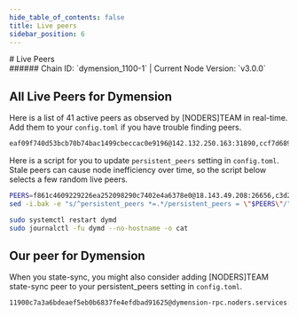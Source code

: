 ```yaml
---
hide_table_of_contents: false
title: Live peers
sidebar_position: 6
---
```


<div class="h1-with-icon icon-dymension">
# Live Peers
</div>
###### Chain ID: `dymension_1100-1` | Current Node Version: `v3.0.0`

## All Live Peers for Dymension
Here is a list of 41 active peers as observed by [NODERS]TEAM in real-time. Add them to your `config.toml` if you have trouble finding peers.

```bash
eaf09f740d53bcb70b74bac1499cbeccac0e9196@142.132.250.163:31890,ccf7d6892322608ba2b4a1b5cd02227c5846c83d@37.60.252.41:26656,d9bfa29e0cf9c4ce0cc9c26d98e5d97228f93b0b@65.108.233.103:14656,d96d7c754cc02a0b87f6229e3474ac1548f108ea@3.113.114.62:26656,91b314726fa87c3d06a5c92f6123a052cebc6bbf@213.168.227.52:26656,f861c4609229226ea252098290c7402e4a6378e0@18.143.49.208:26656,c6c539b70e71f64571f247bae2c6e7620f2aa5b2@104.248.155.236:26240,c66d37f91225b85518fd1f080d83af3406e66afc@178.62.14.235:26240,44560cdc0464baac884e4e58f264886d917ef587@104.236.6.211:26240,81a79a2bfab296a3a92cdd54d6f2271ac6c9558f@13.213.121.179:26656,ebc272824924ea1a27ea3183dd0b9ba713494f83@95.214.54.118:27086,020a514c9799d10081b0ba570cabb619934a17bd@65.109.87.235:56656,ea595caed12392a3fdb53872e5608c846106cb29@65.21.29.115:20556,193262e32a9d7d3fffe14073160cabc4cdfef26b@173.249.33.40:20556,fd3907d69da22d9b740cf15bc62f954353777637@24.199.117.138:26240,8bab53d2bc683e57dd85169fb923b1141e772daf@47.75.104.62:26656,a09e360944ca04ffb481e4500580a3a0eebf2684@51.210.214.120:26656,c3d2e8b1ab464185e55bb296cfcf964a61cbbc20@135.181.98.172:26656,3c88f54f3ebaf4143158fcbbf1ab695e48d701c7@78.46.103.246:26656,9f8c77d92b5b7f708eb3b2cab13f68edb5cf5c13@5.9.89.67:15672,bc4d1c10c33ab9d811e422f6b382844744ba9573@138.197.190.19:26240,73d55cb8271bb4f4d64205cbf1ff3788cb8bda1c@185.119.118.117:4000,a4e91ad43cd153be66432afd38d7c820c36d9015@152.42.133.96:26240,e521f3f1f0cfe0d55241ea8aaf8e2bf86da56151@13.228.235.206:26656,6fdf88fd6d5dd09d945fd067cb85c2161c2c8186@207.180.238.109:20556,032711f22b8d77e113b1290f68c4a45a6413e311@162.55.0.92:45637,ebbc4b053809c3b9bd597651cb641c74bd625927@160.202.128.199:55696,aaa13fb456aa2485340b6ce31fa41c5555daa94e@65.109.30.53:20556,8f5d7d61458a9d7c4a780be2e6c7c904b798b8a2@65.21.234.180:26656,7d1c3be5cc42d8c5d05080fb716539eab906ce78@65.109.37.154:4000,f05033b9bba491ba37a62bd89ffca31fbca23c0c@65.21.241.54:26656,0b0cc5813578934adbf02fef492a82382cf60c36@185.21.60.42:26656,e180f2a3dcb687ec2fe635bfcd22e695d13f1ef0@178.162.165.193:26656,93e343b0daedea01d3df8a986aabf9757c4b588c@146.59.81.23:26670,af3d61e70a3672008a79400d97a6d8828b609a61@65.108.232.93:20556,b580facd66224c70843b4d43b99445dd3172a0db@37.27.109.11:26656,94536669b05db4e89b1bf0180cbf72d05d08ad9b@49.12.151.166:26666,651383ab6afdede37752f2f1c256bf68d8e37278@162.250.127.226:22656,56416017e8fef919028c7567311136b9de5ae353@65.109.118.169:60556,7fe15c45764f155890e38d07804ac99cdf5289fb@51.210.223.185:26656,4ca0f81c34516101da2083b7e8b8f83c55e43132@95.217.150.48:20556
```

Here is a script for you to update `persistent_peers` setting in `config.toml`. Stale peers can cause node inefficiency over time, so the script below selects a few random live peers.

```bash
PEERS=f861c4609229226ea252098290c7402e4a6378e0@18.143.49.208:26656,c3d2e8b1ab464185e55bb296cfcf964a61cbbc20@135.181.98.172:26656,6fdf88fd6d5dd09d945fd067cb85c2161c2c8186@207.180.238.109:20556,81a79a2bfab296a3a92cdd54d6f2271ac6c9558f@13.213.121.179:26656,020a514c9799d10081b0ba570cabb619934a17bd@65.109.87.235:56656
sed -i.bak -e "s/^persistent_peers *=.*/persistent_peers = \"$PEERS\"/" ~/.dymension/config/config.toml

sudo systemctl restart dymd
sudo journalctl -fu dymd --no-hostname -o cat
```

## Our peer for Dymension
When you state-sync, you might also consider adding [NODERS]TEAM state-sync peer to your persistent_peers setting in `config.toml`.

```bash
11900c7a3a6bdeaef5eb0b6837fe4efdbad91625@dymension-rpc.noders.services:12656
```
